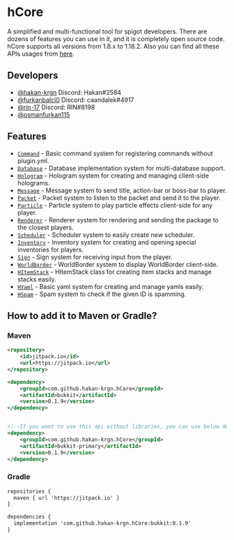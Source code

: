 # hCore

A simplified and multi-functional tool for spigot developers. There are dozens of features you can use in it, and it is
completely open source code. hCore supports all versions from 1.8.x to 1.18.2. Also you can find all these APIs usages
from [here](https://github.com/hakan-krgn/hCore/wiki).

## Developers

- [@hakan-krgn](https://github.com/hakan-krgn) Discord: Hakan#2584
- [@furkanbalci0](https://github.com/furkanbalci0) Discord: caandalek#4917
- [@rin-17](https://github.com/rin-17) Discord: RIN#8198
- [@osmanfurkan115](https://github.com/osmanfurkan115)

## Features

- [`Command`](https://github.com/hakan-krgn/hCore/wiki/Command) - Basic command system for registering commands without
  plugin.yml.
- [`Database`](https://github.com/hakan-krgn/hCore/wiki/Database) - Database implementation system for multi-database
  support.
- [`Hologram`](https://github.com/hakan-krgn/hCore/wiki/Hologram) - Hologram system for creating and managing
  client-side holograms.
- [`Message`](https://github.com/hakan-krgn/hCore/wiki/Message) - Message system to send title, action-bar or boss-bar
  to player.
- [`Packet`](https://github.com/hakan-krgn/hCore/wiki/Packet) - Packet system to listen to the packet and send it to the
  player.
- [`Particle`](https://github.com/hakan-krgn/hCore/wiki/Particle) - Particle system to play particle effects client-side
  for any player.
- [`Renderer`](https://github.com/hakan-krgn/hCore/wiki/Renderer) - Renderer system for rendering and sending the
  package to the closest players.
- [`Scheduler`](https://github.com/hakan-krgn/hCore/wiki/Scheduler) - Scheduler system to easily create new scheduler.
- [`Inventory`](https://github.com/hakan-krgn/hCore/wiki/Inventory) - Inventory system for creating and opening special
  inventories for players.
- [`Sign`](https://github.com/hakan-krgn/hCore/wiki/Sign) - Sign system for receiving input from the player.
- [`WorldBorder`](https://github.com/hakan-krgn/hCore/wiki/WorldBorder) - WorldBorder system to display WorldBorder
  client-side.
- [`HItemStack`](https://github.com/hakan-krgn/hCore/wiki/HItemStack) - HItemStack class for creating item stacks and
  manage stacks easily.
- [`HYaml`](https://github.com/hakan-krgn/hCore/wiki/HYaml) - Basic yaml system for creating and manage yamls easily.
- [`HSpam`](https://github.com/hakan-krgn/hCore/wiki/HSpam) - Spam system to check if the given ID is spamming.

## How to add it to Maven or Gradle?

### Maven

``` xml
<repository>
    <id>jitpack.io</id>
    <url>https://jitpack.io</url>
</repository>

<dependency>
    <groupId>com.github.hakan-krgn.hCore</groupId>
    <artifactId>bukkit</artifactId>
    <version>0.1.9</version>
</dependency>


<!--If you want to use this api without libraries, you can use below dependency -->
<dependency>
    <groupId>com.github.hakan-krgn.hCore</groupId>
    <artifactId>bukkit-primary</artifactId>
    <version>0.1.9</version>
</dependency>
```

### Gradle

``` xml
repositories {
  maven { url 'https://jitpack.io' }
}

dependencies {
  implementation 'com.github.hakan-krgn.hCore:bukkit:0.1.9'
}
```

